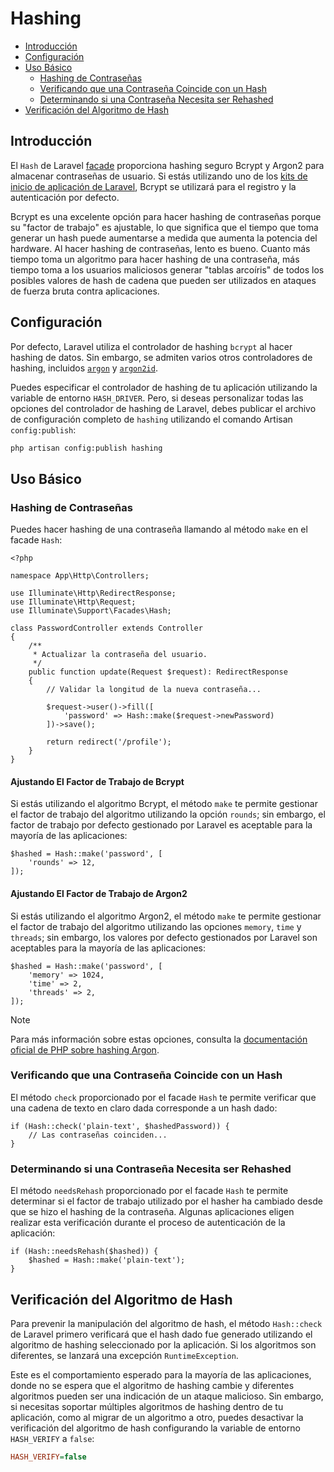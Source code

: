 # Hashing

- [Introducción](#introduction)
- [Configuración](#configuration)
- [Uso Básico](#basic-usage)
    - [Hashing de Contraseñas](#hashing-passwords)
    - [Verificando que una Contraseña Coincide con un Hash](#verifying-that-a-password-matches-a-hash)
    - [Determinando si una Contraseña Necesita ser Rehashed](#determining-if-a-password-needs-to-be-rehashed)
- [Verificación del Algoritmo de Hash](#hash-algorithm-verification)

<a name="introduction"></a>
## Introducción

El `Hash` de Laravel [facade](/docs/{{version}}/facades) proporciona hashing seguro Bcrypt y Argon2 para almacenar contraseñas de usuario. Si estás utilizando uno de los [kits de inicio de aplicación de Laravel](/docs/{{version}}/starter-kits), Bcrypt se utilizará para el registro y la autenticación por defecto.

Bcrypt es una excelente opción para hacer hashing de contraseñas porque su "factor de trabajo" es ajustable, lo que significa que el tiempo que toma generar un hash puede aumentarse a medida que aumenta la potencia del hardware. Al hacer hashing de contraseñas, lento es bueno. Cuanto más tiempo toma un algoritmo para hacer hashing de una contraseña, más tiempo toma a los usuarios maliciosos generar "tablas arcoíris" de todos los posibles valores de hash de cadena que pueden ser utilizados en ataques de fuerza bruta contra aplicaciones.

<a name="configuration"></a>
## Configuración

Por defecto, Laravel utiliza el controlador de hashing `bcrypt` al hacer hashing de datos. Sin embargo, se admiten varios otros controladores de hashing, incluidos [`argon`](https://en.wikipedia.org/wiki/Argon2) y [`argon2id`](https://en.wikipedia.org/wiki/Argon2).

Puedes especificar el controlador de hashing de tu aplicación utilizando la variable de entorno `HASH_DRIVER`. Pero, si deseas personalizar todas las opciones del controlador de hashing de Laravel, debes publicar el archivo de configuración completo de `hashing` utilizando el comando Artisan `config:publish`:

```bash
php artisan config:publish hashing
```

<a name="basic-usage"></a>
## Uso Básico

<a name="hashing-passwords"></a>
### Hashing de Contraseñas

Puedes hacer hashing de una contraseña llamando al método `make` en el facade `Hash`:

    <?php

    namespace App\Http\Controllers;

    use Illuminate\Http\RedirectResponse;
    use Illuminate\Http\Request;
    use Illuminate\Support\Facades\Hash;

    class PasswordController extends Controller
    {
        /**
         * Actualizar la contraseña del usuario.
         */
        public function update(Request $request): RedirectResponse
        {
            // Validar la longitud de la nueva contraseña...

            $request->user()->fill([
                'password' => Hash::make($request->newPassword)
            ])->save();

            return redirect('/profile');
        }
    }

<a name="adjusting-the-bcrypt-work-factor"></a>
#### Ajustando El Factor de Trabajo de Bcrypt

Si estás utilizando el algoritmo Bcrypt, el método `make` te permite gestionar el factor de trabajo del algoritmo utilizando la opción `rounds`; sin embargo, el factor de trabajo por defecto gestionado por Laravel es aceptable para la mayoría de las aplicaciones:

    $hashed = Hash::make('password', [
        'rounds' => 12,
    ]);

<a name="adjusting-the-argon2-work-factor"></a>
#### Ajustando El Factor de Trabajo de Argon2

Si estás utilizando el algoritmo Argon2, el método `make` te permite gestionar el factor de trabajo del algoritmo utilizando las opciones `memory`, `time` y `threads`; sin embargo, los valores por defecto gestionados por Laravel son aceptables para la mayoría de las aplicaciones:

    $hashed = Hash::make('password', [
        'memory' => 1024,
        'time' => 2,
        'threads' => 2,
    ]);

> [!NOTE]  
> Para más información sobre estas opciones, consulta la [documentación oficial de PHP sobre hashing Argon](https://secure.php.net/manual/en/function.password-hash.php).

<a name="verifying-that-a-password-matches-a-hash"></a>
### Verificando que una Contraseña Coincide con un Hash

El método `check` proporcionado por el facade `Hash` te permite verificar que una cadena de texto en claro dada corresponde a un hash dado:

    if (Hash::check('plain-text', $hashedPassword)) {
        // Las contraseñas coinciden...
    }

<a name="determining-if-a-password-needs-to-be-rehashed"></a>
### Determinando si una Contraseña Necesita ser Rehashed

El método `needsRehash` proporcionado por el facade `Hash` te permite determinar si el factor de trabajo utilizado por el hasher ha cambiado desde que se hizo el hashing de la contraseña. Algunas aplicaciones eligen realizar esta verificación durante el proceso de autenticación de la aplicación:

    if (Hash::needsRehash($hashed)) {
        $hashed = Hash::make('plain-text');
    }

<a name="hash-algorithm-verification"></a>
## Verificación del Algoritmo de Hash

Para prevenir la manipulación del algoritmo de hash, el método `Hash::check` de Laravel primero verificará que el hash dado fue generado utilizando el algoritmo de hashing seleccionado por la aplicación. Si los algoritmos son diferentes, se lanzará una excepción `RuntimeException`.

Este es el comportamiento esperado para la mayoría de las aplicaciones, donde no se espera que el algoritmo de hashing cambie y diferentes algoritmos pueden ser una indicación de un ataque malicioso. Sin embargo, si necesitas soportar múltiples algoritmos de hashing dentro de tu aplicación, como al migrar de un algoritmo a otro, puedes desactivar la verificación del algoritmo de hash configurando la variable de entorno `HASH_VERIFY` a `false`:

```ini
HASH_VERIFY=false
```
